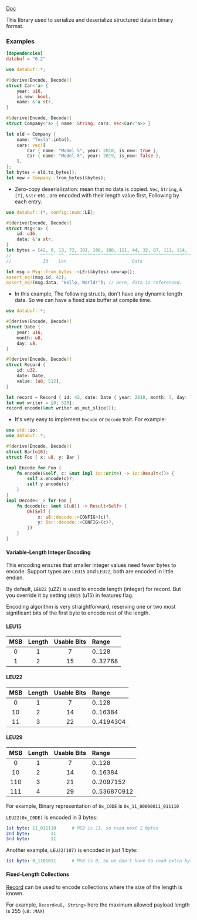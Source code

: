 [Doc](https://docs.rs/databuf/)

This library used to serialize and deserialize structured data in binary format.

### Examples

```toml
[dependencies]
databuf = "0.2"
```

```rust
use databuf::*;

#[derive(Encode, Decode)]
struct Car<'a> {
    year: u16,
    is_new: bool,
    name: &'a str,
}

#[derive(Encode, Decode)]
struct Company<'a> { name: String, cars: Vec<Car<'a>> }

let old = Company {
    name: "Tesla".into(),
    cars: vec![
        Car { name: "Model S", year: 2018, is_new: true },
        Car { name: "Model X", year: 2019, is_new: false },
    ],
};
let bytes = old.to_bytes();
let new = Company::from_bytes(&bytes);
```

- Zero-copy deserialization: mean that no data is copied. `Vec`, `String`, `&[T]`, `&str` etc.. are encoded with their length value first, Following by each entry.
    
```rust
use databuf::{*, config::num::LE};

#[derive(Encode, Decode)]
struct Msg<'a> {
    id: u16,
    data: &'a str,
}
let bytes = [42, 0, 13, 72, 101, 108, 108, 111, 44, 32, 87, 111, 114, 108, 100, 33];
//           ^^^^^  ^^  ^^^^^^^^^^^^^^^^^^^^^^^^^^^^^^^^^^^^^^^^^^^^^^^^^^^^^^^^^^
//            Id    Len                         Data

let msg = Msg::from_bytes::<LE>(&bytes).unwrap();
assert_eq!(msg.id, 42);
assert_eq!(msg.data, "Hello, World!"); // Here, data is referenced.
```

- In this example, The following structs, don't have any dynamic length data. So we can have a fixed size buffer at compile time.

```rust
use databuf::*;

#[derive(Encode, Decode)]
struct Date {
    year: u16,
    month: u8,
    day: u8,
}

#[derive(Encode, Decode)]
struct Record {
    id: u32,
    date: Date,
    value: [u8; 512],
}

let record = Record { id: 42, date: Date { year: 2018, month: 3, day: 7 }, value: [1; 512] };
let mut writer = [0; 520];
record.encode(&mut writer.as_mut_slice());
```

- It's very easy to implement `Encode` or `Decode` trait. For example:

```rust
use std::io;
use databuf::*;

#[derive(Encode, Decode)]
struct Bar(u16);
struct Foo { x: u8, y: Bar }

impl Encode for Foo {
    fn encode(&self, c: &mut impl io::Write) -> io::Result<()> {
        self.x.encode(c)?;
        self.y.encode(c)
    }
}
impl Decode<'_> for Foo {
    fn decode(c: &mut &[u8]) -> Result<Self> {
        Ok(Self {
            x: u8::decode::<CONFIG>(c)?,
            y: Bar::decode::<CONFIG>(c)?,
        })
    }
}
```

#### Variable-Length Integer Encoding

This encoding ensures that smaller integer values need fewer bytes to encode. Support types are `LEU15` and `LEU22`, both are encoded in little endian.

By default, `LEU22` (u22) is used to encode length (integer) for record. But you override it by setting `LEU15` (u15) in features flag.
 
Encoding algorithm is very straightforward, reserving one or two most significant bits of the first byte to encode rest of the length.

#### LEU15

|  MSB  | Length | Usable Bits | Range    |
| :---: | :----: | :---------: | :------- |
|   0   |   1    |      7      | 0..128   |
|   1   |   2    |     15      | 0..32768 |

#### LEU22

|  MSB  | Length | Usable Bits | Range      |
| :---: | :----: | :---------: | :--------- |
|   0   |   1    |      7      | 0..128     |
|  10   |   2    |     14      | 0..16384   |
|  11   |   3    |     22      | 0..4194304 |

#### LEU29

|  MSB   | Length | Usable Bits | Range        |
| :---:  | :----: | :---------: | :----------- |
|  0     |   1    |      7      | 0..128       |
|  10    |   2    |     14      | 0..16384     |
|  110   |   3    |     21      | 0..2097152   |
|  111   |   4    |     29      | 0..536870912 |

 
For example, Binary representation of `0x_C0DE` is `0x_11_00000011_011110`
 
`LEU22(0x_C0DE)` is encoded in 3 bytes:
 
```yml
1st byte: 11_011110      # MSB is 11, so read next 2 bytes
2nd byte:        11
3rd byte:        11
```

Another example, `LEU22(107)` is encoded in just 1 byte:

```yml
1st byte: 0_1101011      # MSB is 0, So we don't have to read extra bytes.
```

#### Fixed-Length Collections

[Record](https://docs.rs/databuf/latest/databuf/struct.Record.html) can be used to 
encode collections where the size of the length is known. 

For example, `Record<u8, String>` here the maximum allowed payload length is 255 (`u8::MAX`)
